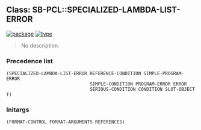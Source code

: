 ## Class: SB-PCL::SPECIALIZED-LAMBDA-LIST-ERROR
[![package](https://img.shields.io/badge/Package-SB--PCL-5f9ea0.svg?style=social&colorA=999999)](../) [![type](https://img.shields.io/badge/Type-Class-5f9ea0.svg?style=social&colorA=999999)](../#class) 

> No description.

### Precedence list
```
(SPECIALIZED-LAMBDA-LIST-ERROR REFERENCE-CONDITION SIMPLE-PROGRAM-ERROR
                               SIMPLE-CONDITION PROGRAM-ERROR ERROR
                               SERIOUS-CONDITION CONDITION SLOT-OBJECT T)
```
### Initargs
```
(FORMAT-CONTROL FORMAT-ARGUMENTS REFERENCES)
```
